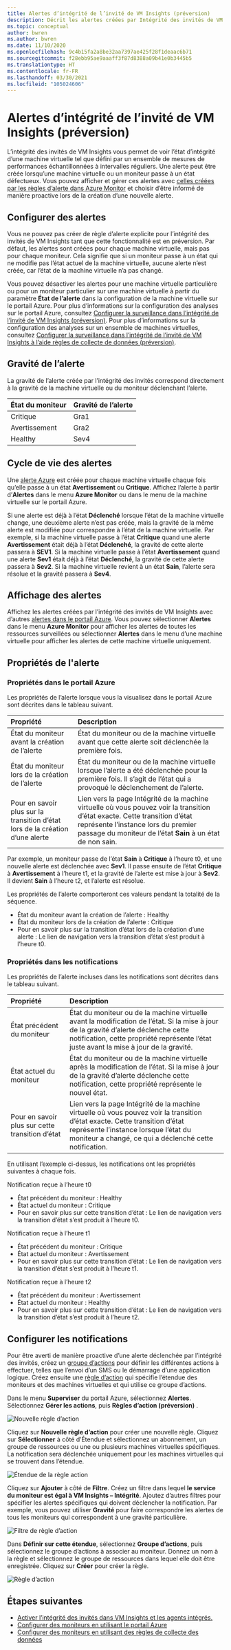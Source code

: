 ```yaml
---
title: Alertes d’intégrité de l’invité de VM Insights (préversion)
description: Décrit les alertes créées par Intégrité des invités de VM Insights, notamment la façon de les activer et de configurer les notifications.
ms.topic: conceptual
author: bwren
ms.author: bwren
ms.date: 11/10/2020
ms.openlocfilehash: 9c4b15fa2a8be32aa7397ae425f28f1deaac6b71
ms.sourcegitcommit: f28ebb95ae9aaaff3f87d8388a09b41e0b3445b5
ms.translationtype: HT
ms.contentlocale: fr-FR
ms.lasthandoff: 03/30/2021
ms.locfileid: "105024606"
---
```

# <a name="vm-insights-guest-health-alerts-preview"></a>Alertes d’intégrité de l’invité de VM Insights (préversion)
L’intégrité des invités de VM Insights vous permet de voir l’état d’intégrité d’une machine virtuelle tel que défini par un ensemble de mesures de performances échantillonnées à intervalles réguliers. Une alerte peut être créée lorsqu’une machine virtuelle ou un moniteur passe à un état défectueux. Vous pouvez afficher et gérer ces alertes avec [celles créées par les règles d’alerte dans Azure Monitor](../alerts/alerts-overview.md) et choisir d’être informé de manière proactive lors de la création d’une nouvelle alerte.

## <a name="configure-alerts"></a>Configurer des alertes
Vous ne pouvez pas créer de règle d’alerte explicite pour l’intégrité des invités de VM Insights tant que cette fonctionnalité est en préversion. Par défaut, les alertes sont créées pour chaque machine virtuelle, mais pas pour chaque moniteur.  Cela signifie que si un moniteur passe à un état qui ne modifie pas l’état actuel de la machine virtuelle, aucune alerte n’est créée, car l’état de la machine virtuelle n’a pas changé. 

Vous pouvez désactiver les alertes pour une machine virtuelle particulière ou pour un moniteur particulier sur une machine virtuelle à partir du paramètre **État de l’alerte** dans la configuration de la machine virtuelle sur le portail Azure. Pour plus d’informations sur la configuration des analyses sur le portail Azure, consultez [Configurer la surveillance dans l’intégrité de l’invité de VM Insights (préversion)](vminsights-health-configure.md). Pour plus d’informations sur la configuration des analyses sur un ensemble de machines virtuelles, consultez [Configurer la surveillance dans l’intégrité de l’invité de VM Insights à l’aide règles de collecte de données (préversion)](vminsights-health-configure-dcr.md).

## <a name="alert-severity"></a>Gravité de l’alerte
La gravité de l’alerte créée par l’intégrité des invités correspond directement à la gravité de la machine virtuelle ou du moniteur déclenchant l’alerte.

| État du moniteur | Gravité de l’alerte |
|:---|:---|
| Critique | Gra1 |
| Avertissement  | Gra2 |
| Healthy  | Sev4 |

## <a name="alert-lifecycle"></a>Cycle de vie des alertes
Une [alerte Azure](../alerts/alerts-overview.md) est créée pour chaque machine virtuelle chaque fois qu’elle passe à un état **Avertissement** ou **Critique**. Affichez l’alerte à partir d’**Alertes** dans le menu **Azure Monitor** ou dans le menu de la machine virtuelle sur le portail Azure.

Si une alerte est déjà à l’état **Déclenché** lorsque l’état de la machine virtuelle change, une deuxième alerte n’est pas créée, mais la gravité de la même alerte est modifiée pour correspondre à l’état de la machine virtuelle. Par exemple, si la machine virtuelle passe à l’état **Critique** quand une alerte **Avertissement** était déjà à l’état **Déclenché**, la gravité de cette alerte passera à **SEV1**. Si la machine virtuelle passe à l’état **Avertissement** quand une alerte **Sev1** était déjà à l’état **Déclenché**, la gravité de cette alerte passera à **Sev2**. Si la machine virtuelle revient à un état **Sain**, l’alerte sera résolue et la gravité passera à **Sev4**.

## <a name="viewing-alerts"></a>Affichage des alertes
Affichez les alertes créées par l’intégrité des invités de VM Insights avec d’autres [alertes dans le portail Azure](../alerts/alerts-overview.md#alerts-experience). Vous pouvez sélectionner **Alertes** dans le menu **Azure Monitor** pour afficher les alertes de toutes les ressources surveillées ou sélectionner **Alertes** dans le menu d’une machine virtuelle pour afficher les alertes de cette machine virtuelle uniquement.

## <a name="alert-properties"></a>Propriétés de l'alerte

### <a name="properties-in-the-azure-portal"></a>Propriétés dans le portail Azure
Les propriétés de l’alerte lorsque vous la visualisez dans le portail Azure sont décrites dans le tableau suivant.

| Propriété | Description |
|:---|:---|
| État du moniteur avant la création de l’alerte | État du moniteur ou de la machine virtuelle avant que cette alerte soit déclenchée la première fois. |
| État du moniteur lors de la création de l’alerte | État du moniteur ou de la machine virtuelle lorsque l’alerte a été déclenchée pour la première fois. Il s’agit de l’état qui a provoqué le déclenchement de l’alerte. |
| Pour en savoir plus sur la transition d’état lors de la création d’une alerte | Lien vers la page Intégrité de la machine virtuelle où vous pouvez voir la transition d’état exacte. Cette transition d’état représente l’instance lors du premier passage du moniteur de l’état **Sain** à un état de non sain. |

Par exemple, un moniteur passe de l’état **Sain** à **Critique** à l’heure t0, et une nouvelle alerte est déclenchée avec **Sev1**. Il passe ensuite de l’état **Critique** à **Avertissement** à l’heure t1, et la gravité de l’alerte est mise à jour à **Sev2**. Il devient **Sain** à l’heure t2, et l’alerte est résolue.

Les propriétés de l’alerte comporteront ces valeurs pendant la totalité de la séquence.

- État du moniteur avant la création de l’alerte : Healthy
- État du moniteur lors de la création de l’alerte : Critique
- Pour en savoir plus sur la transition d’état lors de la création d’une alerte : Le lien de navigation vers la transition d’état s’est produit à l’heure t0.


### <a name="properties-in-notifications"></a>Propriétés dans les notifications
Les propriétés de l’alerte incluses dans les notifications sont décrites dans le tableau suivant.

| Propriété | Description |
|:---|:---|
| État précédent du moniteur | État du moniteur ou de la machine virtuelle avant la modification de l’état. Si la mise à jour de la gravité d’alerte déclenche cette notification, cette propriété représente l’état juste avant la mise à jour de la gravité. |
| État actuel du moniteur | État du moniteur ou de la machine virtuelle après la modification de l’état. Si la mise à jour de la gravité d’alerte déclenche cette notification, cette propriété représente le nouvel état. |
| Pour en savoir plus sur cette transition d’état | Lien vers la page Intégrité de la machine virtuelle où vous pouvez voir la transition d’état exacte. Cette transition d’état représente l’instance lorsque l’état du moniteur a changé, ce qui a déclenché cette notification. |

En utilisant l’exemple ci-dessus, les notifications ont les propriétés suivantes à chaque fois.

Notification reçue à l’heure t0
- État précédent du moniteur : Healthy
- État actuel du moniteur : Critique
- Pour en savoir plus sur cette transition d’état : Le lien de navigation vers la transition d’état s’est produit à l’heure t0.

Notification reçue à l’heure t1
- État précédent du moniteur : Critique
- État actuel du moniteur : Avertissement
- Pour en savoir plus sur cette transition d’état : Le lien de navigation vers la transition d’état s’est produit à l’heure t1.

Notification reçue à l’heure t2
- État précédent du moniteur : Avertissement
- État actuel du moniteur : Healthy
- Pour en savoir plus sur cette transition d’état : Le lien de navigation vers la transition d’état s’est produit à l’heure t2.

## <a name="configure-notifications"></a>Configurer les notifications
Pour être averti de manière proactive d’une alerte déclenchée par l’intégrité des invités, créez un [groupe d’actions](../alerts/action-groups.md) pour définir les différentes actions à effectuer, telles que l’envoi d’un SMS ou le démarrage d’une application logique. Créez ensuite une [règle d’action](../alerts/alerts-action-rules.md) qui spécifie l’étendue des moniteurs et des machines virtuelles et qui utilise ce groupe d’actions.

Dans le menu **Superviser** du portail Azure, sélectionnez **Alertes**.  Sélectionnez **Gérer les actions**, puis **Règles d’action (préversion)** . 

![Nouvelle règle d’action](media/vminsights-health-alerts/action-rule-new.png)

Cliquez sur **Nouvelle règle d’action** pour créer une nouvelle règle. Cliquez sur **Sélectionner** à côté d’Étendue et sélectionnez un abonnement, un groupe de ressources ou une ou plusieurs machines virtuelles spécifiques. La notification sera déclenchée uniquement pour les machines virtuelles qui se trouvent dans l’étendue.

![Étendue de la règle action](media/vminsights-health-alerts/action-rule-scope.png)

Cliquez sur **Ajouter** à côté de **Filtre**. Créez un filtre dans lequel **le service du moniteur est égal à VM Insights – Intégrité**. Ajoutez d’autres filtres pour spécifier les alertes spécifiques qui doivent déclencher la notification. Par exemple, vous pouvez utiliser **Gravité** pour faire correspondre les alertes de tous les moniteurs qui correspondent à une gravité particulière.

![Filtre de règle d’action](media/vminsights-health-alerts/action-rule-filter.png)

Dans **Définir sur cette étendue**, sélectionnez **Groupe d’actions**, puis sélectionnez le groupe d’actions à associer au moniteur. Donnez un nom à la règle et sélectionnez le groupe de ressources dans lequel elle doit être enregistrée. Cliquez sur **Créer** pour créer la règle.

![Règle d’action](media/vminsights-health-alerts/action-rule.png)


## <a name="next-steps"></a>Étapes suivantes

- [Activer l’intégrité des invités dans VM Insights et les agents intégrés.](vminsights-health-enable.md)
- [Configurer des moniteurs en utilisant le portail Azure](vminsights-health-configure.md)
- [Configurer des moniteurs en utilisant des règles de collecte des données](vminsights-health-configure-dcr.md)
